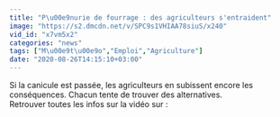 ```yaml
---
title: "P\u00e9nurie de fourrage : des agriculteurs s'entraident"
image: "https://s2.dmcdn.net/v/SPC9s1VHIAA78siuS/x240"
vid_id: "x7vm5x2"
categories: "news"
tags: ["M\u00e9t\u00e9o","Emploi","Agriculture"]
date: "2020-08-26T14:15:10+03:00"
---
```

Si la canicule est passée, les agriculteurs en subissent encore les conséquences. Chacun tente de trouver des alternatives.  <br>Retrouver toutes les infos sur la vidéo sur : 

